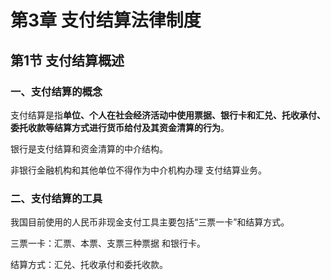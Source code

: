 # 第3章 支付结算法律制度

## 第1节 支付结算概述

### 一、支付结算的概念

支付结算是指**单位、个人在社会经济活动中使用票据、银行卡和汇兑、托收承付、委托收款等结算方式进行货币给付及其资金清算的行为**。

银行是支付结算和资金清算的中介结构。

非银行金融机构和其他单位不得作为中介机构办理 支付结算业务。

### 二、支付结算的工具

我国目前使用的人民币非现金支付工具主要包括“三票一卡”和结算方式。

三票一卡：汇票、本票、支票三种票据 和银行卡。

结算方式：汇兑、托收承付和委托收款。


